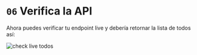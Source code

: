 # `06` Verifica la API

Ahora puedes verificar tu endpoint live y debería retornar la lista de todos así:

![check live todos](https://github.com/breatheco-de/python-flask-api-tutorial/blob/master/.breathecode/assets/return_todos.gif?raw=true)